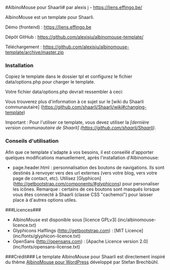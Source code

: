 #AlbinoMouse pour Shaarli#
par alexis j - https://liens.effingo.be/

AlbinoMouse est un template pour Shaarli.

Démo (frontend) : https://liens.effingo.be

Dépôt GitHub : https://github.com/alexisju/albinomouse-template/

Téléchargement : https://github.com/alexisju/albinomouse-template/archive/master.zip


### Installation ###

Copiez le template dans le dossier tpl et configurez le fichier data/options.php pour charger le template.

Votre fichier data/options.php devrait ressembler à ceci:

<?php
$GLOBALS['config']['RAINTPL_TPL'] = 'tpl/albinomouse-template/';
?>

Vous trouverez plus d'information à ce sujet sur le [wiki du Shaarli communautaire] (https://github.com/shaarli/Shaarli/wiki#changing-template)

Important : Pour l'utiliser ce template, vous devez utiliser la *[dernière version communautaire de Shaarli] (https://github.com/shaarli/Shaarli)*.


### Conseils d'utilisation ###

Afin que ce template s'adapte à vos besoins, il est conseillé d'apporter quelques modifications manuellement, après l'installation d'Albinomouse:
 - page.header.html : personnalisation des boutons de navigations. Ils sont destinés à renvoyer vers des url externes (vers votre blog, vers votre page de contact, etc). Utilisez [Glyphicon] (http://getbootstrap.com/components/#glyphicons) pour personaliser les icônes. 
 Remarque : certains de ces boutons sont masqués lorsque vous êtes connecté à Shaarli (classe CSS "cachemoi") pour laisser place à d'autres options utiles. 

###Licences###
  - AlbinoMouse est disponible sous [licence GPLv3] (inc/albinomouse-licence.txt)
  - Glyphicons Halflings (http://getbootstrap.com) : [MIT Licence] (inc/fonts/glyphicon-licence.txt)
  - OpenSans (http://opensans.com) : [Apache Licence version 2.0] (inc/fonts/opensans-license.txt)

###Crédit###
Le template AlbinoMouse pour Shaarli est directement inspiré du thème [AlbinoMouse pour WordPress](http://www.pixelstrol.ch/en/wp-themes/albinomouse/) développé par Stefan Brechbühl.
